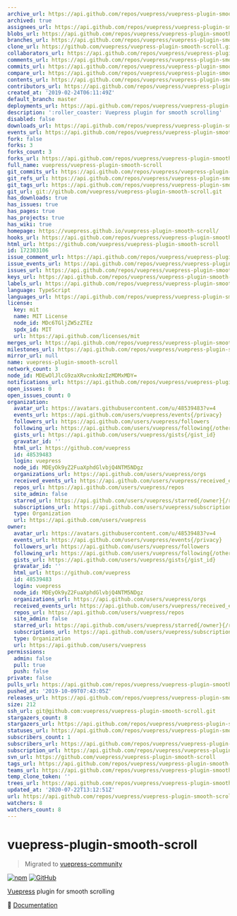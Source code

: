 ```yaml
---
archive_url: https://api.github.com/repos/vuepress/vuepress-plugin-smooth-scroll/{archive_format}{/ref}
archived: true
assignees_url: https://api.github.com/repos/vuepress/vuepress-plugin-smooth-scroll/assignees{/user}
blobs_url: https://api.github.com/repos/vuepress/vuepress-plugin-smooth-scroll/git/blobs{/sha}
branches_url: https://api.github.com/repos/vuepress/vuepress-plugin-smooth-scroll/branches{/branch}
clone_url: https://github.com/vuepress/vuepress-plugin-smooth-scroll.git
collaborators_url: https://api.github.com/repos/vuepress/vuepress-plugin-smooth-scroll/collaborators{/collaborator}
comments_url: https://api.github.com/repos/vuepress/vuepress-plugin-smooth-scroll/comments{/number}
commits_url: https://api.github.com/repos/vuepress/vuepress-plugin-smooth-scroll/commits{/sha}
compare_url: https://api.github.com/repos/vuepress/vuepress-plugin-smooth-scroll/compare/{base}...{head}
contents_url: https://api.github.com/repos/vuepress/vuepress-plugin-smooth-scroll/contents/{+path}
contributors_url: https://api.github.com/repos/vuepress/vuepress-plugin-smooth-scroll/contributors
created_at: '2019-02-24T06:11:49Z'
default_branch: master
deployments_url: https://api.github.com/repos/vuepress/vuepress-plugin-smooth-scroll/deployments
description: ':roller_coaster: Vuepress plugin for smooth scrolling'
disabled: false
downloads_url: https://api.github.com/repos/vuepress/vuepress-plugin-smooth-scroll/downloads
events_url: https://api.github.com/repos/vuepress/vuepress-plugin-smooth-scroll/events
fork: false
forks: 3
forks_count: 3
forks_url: https://api.github.com/repos/vuepress/vuepress-plugin-smooth-scroll/forks
full_name: vuepress/vuepress-plugin-smooth-scroll
git_commits_url: https://api.github.com/repos/vuepress/vuepress-plugin-smooth-scroll/git/commits{/sha}
git_refs_url: https://api.github.com/repos/vuepress/vuepress-plugin-smooth-scroll/git/refs{/sha}
git_tags_url: https://api.github.com/repos/vuepress/vuepress-plugin-smooth-scroll/git/tags{/sha}
git_url: git://github.com/vuepress/vuepress-plugin-smooth-scroll.git
has_downloads: true
has_issues: true
has_pages: true
has_projects: true
has_wiki: true
homepage: https://vuepress.github.io/vuepress-plugin-smooth-scroll/
hooks_url: https://api.github.com/repos/vuepress/vuepress-plugin-smooth-scroll/hooks
html_url: https://github.com/vuepress/vuepress-plugin-smooth-scroll
id: 172303106
issue_comment_url: https://api.github.com/repos/vuepress/vuepress-plugin-smooth-scroll/issues/comments{/number}
issue_events_url: https://api.github.com/repos/vuepress/vuepress-plugin-smooth-scroll/issues/events{/number}
issues_url: https://api.github.com/repos/vuepress/vuepress-plugin-smooth-scroll/issues{/number}
keys_url: https://api.github.com/repos/vuepress/vuepress-plugin-smooth-scroll/keys{/key_id}
labels_url: https://api.github.com/repos/vuepress/vuepress-plugin-smooth-scroll/labels{/name}
language: TypeScript
languages_url: https://api.github.com/repos/vuepress/vuepress-plugin-smooth-scroll/languages
license:
  key: mit
  name: MIT License
  node_id: MDc6TGljZW5zZTEz
  spdx_id: MIT
  url: https://api.github.com/licenses/mit
merges_url: https://api.github.com/repos/vuepress/vuepress-plugin-smooth-scroll/merges
milestones_url: https://api.github.com/repos/vuepress/vuepress-plugin-smooth-scroll/milestones{/number}
mirror_url: null
name: vuepress-plugin-smooth-scroll
network_count: 3
node_id: MDEwOlJlcG9zaXRvcnkxNzIzMDMxMDY=
notifications_url: https://api.github.com/repos/vuepress/vuepress-plugin-smooth-scroll/notifications{?since,all,participating}
open_issues: 0
open_issues_count: 0
organization:
  avatar_url: https://avatars.githubusercontent.com/u/48539483?v=4
  events_url: https://api.github.com/users/vuepress/events{/privacy}
  followers_url: https://api.github.com/users/vuepress/followers
  following_url: https://api.github.com/users/vuepress/following{/other_user}
  gists_url: https://api.github.com/users/vuepress/gists{/gist_id}
  gravatar_id: ''
  html_url: https://github.com/vuepress
  id: 48539483
  login: vuepress
  node_id: MDEyOk9yZ2FuaXphdGlvbjQ4NTM5NDgz
  organizations_url: https://api.github.com/users/vuepress/orgs
  received_events_url: https://api.github.com/users/vuepress/received_events
  repos_url: https://api.github.com/users/vuepress/repos
  site_admin: false
  starred_url: https://api.github.com/users/vuepress/starred{/owner}{/repo}
  subscriptions_url: https://api.github.com/users/vuepress/subscriptions
  type: Organization
  url: https://api.github.com/users/vuepress
owner:
  avatar_url: https://avatars.githubusercontent.com/u/48539483?v=4
  events_url: https://api.github.com/users/vuepress/events{/privacy}
  followers_url: https://api.github.com/users/vuepress/followers
  following_url: https://api.github.com/users/vuepress/following{/other_user}
  gists_url: https://api.github.com/users/vuepress/gists{/gist_id}
  gravatar_id: ''
  html_url: https://github.com/vuepress
  id: 48539483
  login: vuepress
  node_id: MDEyOk9yZ2FuaXphdGlvbjQ4NTM5NDgz
  organizations_url: https://api.github.com/users/vuepress/orgs
  received_events_url: https://api.github.com/users/vuepress/received_events
  repos_url: https://api.github.com/users/vuepress/repos
  site_admin: false
  starred_url: https://api.github.com/users/vuepress/starred{/owner}{/repo}
  subscriptions_url: https://api.github.com/users/vuepress/subscriptions
  type: Organization
  url: https://api.github.com/users/vuepress
permissions:
  admin: false
  pull: true
  push: false
private: false
pulls_url: https://api.github.com/repos/vuepress/vuepress-plugin-smooth-scroll/pulls{/number}
pushed_at: '2019-10-09T07:43:05Z'
releases_url: https://api.github.com/repos/vuepress/vuepress-plugin-smooth-scroll/releases{/id}
size: 212
ssh_url: git@github.com:vuepress/vuepress-plugin-smooth-scroll.git
stargazers_count: 8
stargazers_url: https://api.github.com/repos/vuepress/vuepress-plugin-smooth-scroll/stargazers
statuses_url: https://api.github.com/repos/vuepress/vuepress-plugin-smooth-scroll/statuses/{sha}
subscribers_count: 1
subscribers_url: https://api.github.com/repos/vuepress/vuepress-plugin-smooth-scroll/subscribers
subscription_url: https://api.github.com/repos/vuepress/vuepress-plugin-smooth-scroll/subscription
svn_url: https://github.com/vuepress/vuepress-plugin-smooth-scroll
tags_url: https://api.github.com/repos/vuepress/vuepress-plugin-smooth-scroll/tags
teams_url: https://api.github.com/repos/vuepress/vuepress-plugin-smooth-scroll/teams
temp_clone_token: ''
trees_url: https://api.github.com/repos/vuepress/vuepress-plugin-smooth-scroll/git/trees{/sha}
updated_at: '2020-07-22T13:12:51Z'
url: https://api.github.com/repos/vuepress/vuepress-plugin-smooth-scroll
watchers: 8
watchers_count: 8
---
```


# vuepress-plugin-smooth-scroll

> Migrated to [vuepress-community](https://github.com/vuepress/vuepress-community)

[![npm](https://img.shields.io/npm/v/vuepress-plugin-smooth-scroll.svg)](https://www.npmjs.com/package/vuepress-plugin-smooth-scroll)
[![GitHub](https://img.shields.io/github/license/vuepress/vuepress-plugin-smooth-scroll.svg)](https://raw.githubusercontent.com/VuePress/vuepress-plugin-smooth-scroll/master/LICENSE)

[Vuepress](https://vuepress.vuejs.org/) plugin for smooth scrolling

:book: [Documentation](https://vuepress.github.io/plugins/smooth-scroll.html)
